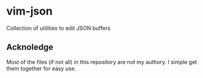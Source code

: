 vim-json
========

Collection of utilities to edit JSON buffers

## Acknoledge ##

Most of the files (if not all) in this repository are not my authory. I simple 
get them together for easy use.
